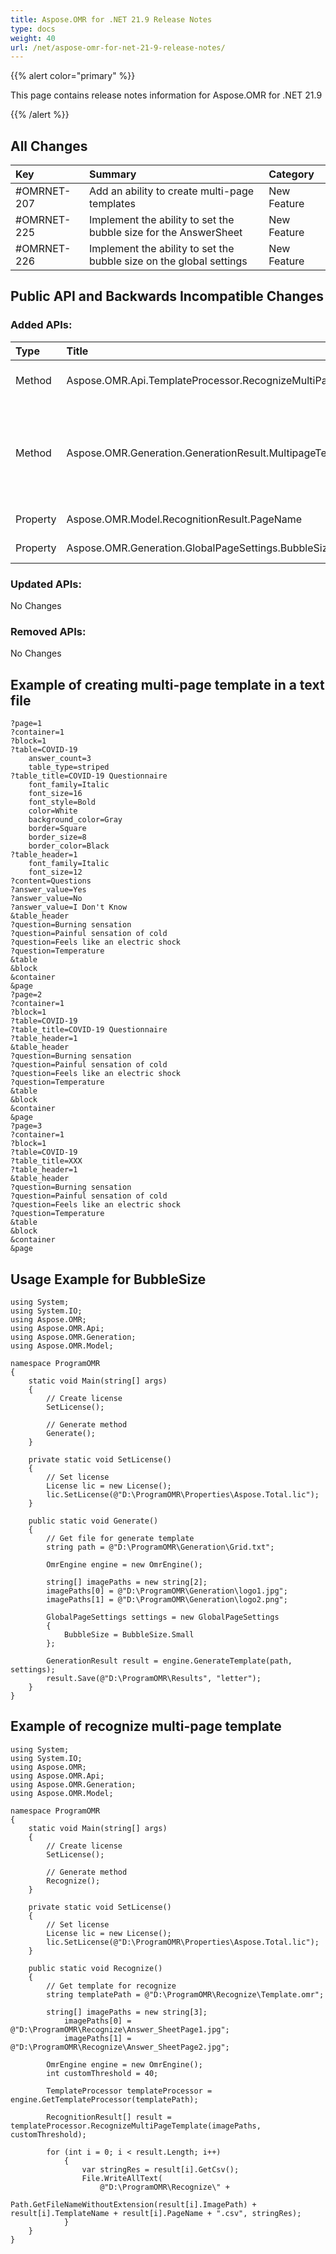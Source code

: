 ```yaml
---
title: Aspose.OMR for .NET 21.9 Release Notes
type: docs
weight: 40
url: /net/aspose-omr-for-net-21-9-release-notes/
---
```


{{% alert color="primary" %}} 

This page contains release notes information for Aspose.OMR for .NET 21.9

{{% /alert %}} 
## **All Changes**
|**Key**|**Summary**|**Category**|
| :- | :- | :- |
|#OMRNET-207|Add an ability to create multi-page templates|New Feature|
|#OMRNET-225|Implement the ability to set the bubble size for the AnswerSheet|New Feature|
|#OMRNET-226|Implement the ability to set the bubble size on the global settings|New Feature|

## **Public API and Backwards Incompatible Changes**
### **Added APIs:**

|**Type**|**Title**|**Description**|
| :- | :- | :- |
|Method|Aspose.OMR.Api.TemplateProcessor.RecognizeMultiPageTemplate|Recognizes multi-page template|
|Method|Aspose.OMR.Generation.GenerationResult.MultipageTemplateImages|The collection of generated images for a multi-page template|
|Property|Aspose.OMR.Model.RecognitionResult.PageName|The name of the page|
|Property|Aspose.OMR.Generation.GlobalPageSettings.BubbleSize|The size of the bubbles|

### **Updated APIs:**

No Changes

### **Removed APIs:**

No Changes

## **Example of creating multi-page template in a text file**
```code
?page=1
?container=1
?block=1
?table=COVID-19
	answer_count=3
	table_type=striped
?table_title=COVID-19 Questionnaire
	font_family=Italic
	font_size=16
	font_style=Bold
	color=White
	background_color=Gray
	border=Square
	border_size=8
	border_color=Black
?table_header=1
	font_family=Italic
	font_size=12
?content=Questions
?answer_value=Yes
?answer_value=No
?answer_value=I Don't Know
&table_header
?question=Burning sensation
?question=Painful sensation of cold
?question=Feels like an electric shock
?question=Temperature
&table
&block
&container
&page
?page=2
?container=1
?block=1
?table=COVID-19
?table_title=COVID-19 Questionnaire
?table_header=1
&table_header
?question=Burning sensation
?question=Painful sensation of cold
?question=Feels like an electric shock
?question=Temperature
&table
&block
&container
&page
?page=3
?container=1
?block=1
?table=COVID-19
?table_title=XXX
?table_header=1
&table_header
?question=Burning sensation
?question=Painful sensation of cold
?question=Feels like an electric shock
?question=Temperature
&table
&block
&container
&page
```

## **Usage Example for BubbleSize**
```code
using System;
using System.IO;
using Aspose.OMR;
using Aspose.OMR.Api;
using Aspose.OMR.Generation;
using Aspose.OMR.Model;

namespace ProgramOMR
{
    static void Main(string[] args)
    {
        // Create license
        SetLicense();   

        // Generate method
        Generate();
    }

    private static void SetLicense()
    {
        // Set license 
        License lic = new License();
        lic.SetLicense(@"D:\ProgramOMR\Properties\Aspose.Total.lic");
    }

    public static void Generate()
    {
        // Get file for generate template
        string path = @"D:\ProgramOMR\Generation\Grid.txt";

        OmrEngine engine = new OmrEngine();

        string[] imagePaths = new string[2];
        imagePaths[0] = @"D:\ProgramOMR\Generation\logo1.jpg";
        imagePaths[1] = @"D:\ProgramOMR\Generation\logo2.png";

        GlobalPageSettings settings = new GlobalPageSettings
        {
            BubbleSize = BubbleSize.Small
        };

        GenerationResult result = engine.GenerateTemplate(path, settings);
        result.Save(@"D:\ProgramOMR\Results", "letter");
    }
}
```

## **Example of recognize multi-page template**
```code
using System;
using System.IO;
using Aspose.OMR;
using Aspose.OMR.Api;
using Aspose.OMR.Generation;
using Aspose.OMR.Model;

namespace ProgramOMR
{
    static void Main(string[] args)
    {
        // Create license
        SetLicense();   

        // Generate method
        Recognize();
    }

    private static void SetLicense()
    {
        // Set license 
        License lic = new License();
        lic.SetLicense(@"D:\ProgramOMR\Properties\Aspose.Total.lic");
    }

    public static void Recognize()
    {
        // Get template for recognize
        string templatePath = @"D:\ProgramOMR\Recognize\Template.omr";

		string[] imagePaths = new string[3];
            imagePaths[0] = @"D:\ProgramOMR\Recognize\Answer_SheetPage1.jpg";
            imagePaths[1] = @"D:\ProgramOMR\Recognize\Answer_SheetPage2.jpg";

        OmrEngine engine = new OmrEngine();
		int customThreshold = 40;

        TemplateProcessor templateProcessor = engine.GetTemplateProcessor(templatePath);

        RecognitionResult[] result = templateProcessor.RecognizeMultiPageTemplate(imagePaths, customThreshold);

        for (int i = 0; i < result.Length; i++)
            {
                var stringRes = result[i].GetCsv();
                File.WriteAllText(
                    @"D:\ProgramOMR\Recognize\" +
                    Path.GetFileNameWithoutExtension(result[i].ImagePath) + result[i].TemplateName + result[i].PageName + ".csv", stringRes);
            }
    }
}
```

